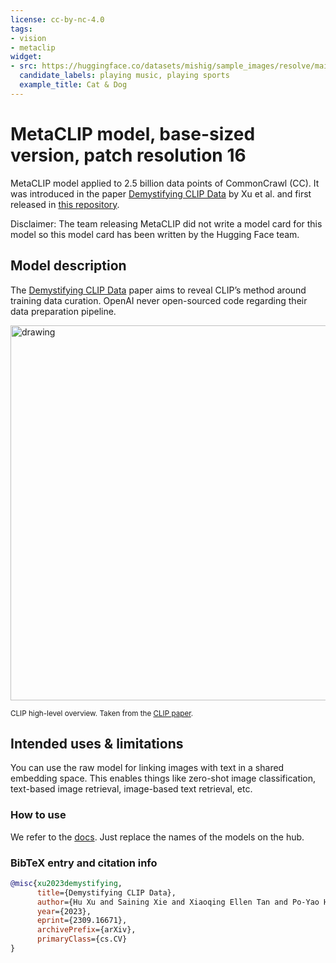 ```yaml
---
license: cc-by-nc-4.0
tags:
- vision 
- metaclip
widget:
- src: https://huggingface.co/datasets/mishig/sample_images/resolve/main/cat-dog-music.png
  candidate_labels: playing music, playing sports
  example_title: Cat & Dog
---
```


# MetaCLIP model, base-sized version, patch resolution 16

MetaCLIP model applied to 2.5 billion data points of CommonCrawl (CC). It was introduced in the paper [Demystifying CLIP Data](https://arxiv.org/abs/2309.16671) by Xu et al. and first released in [this repository](https://github.com/facebookresearch/MetaCLIP). 

Disclaimer: The team releasing MetaCLIP did not write a model card for this model so this model card has been written by the Hugging Face team.

## Model description

The [Demystifying CLIP Data](https://arxiv.org/abs/2309.16671) paper aims to reveal CLIP’s method around training data curation. OpenAI never open-sourced code regarding their data preparation pipeline.

<img src="https://huggingface.co/datasets/huggingface/documentation-images/resolve/main/transformers/model_doc/clip_overview.jpg"
alt="drawing" width="600"/>

<small> CLIP high-level overview. Taken from the <a href="https://arxiv.org/abs/2103.00020">CLIP paper</a>. </small>

## Intended uses & limitations

You can use the raw model for linking images with text in a shared embedding space. This enables things like zero-shot image classification, text-based image retrieval, image-based text retrieval, etc.

### How to use

We refer to the [docs](https://huggingface.co/docs/transformers/main/en/model_doc/clip#usage). Just replace the names of the models on the hub.

### BibTeX entry and citation info

```bibtex
@misc{xu2023demystifying,
      title={Demystifying CLIP Data}, 
      author={Hu Xu and Saining Xie and Xiaoqing Ellen Tan and Po-Yao Huang and Russell Howes and Vasu Sharma and Shang-Wen Li and Gargi Ghosh and Luke Zettlemoyer and Christoph Feichtenhofer},
      year={2023},
      eprint={2309.16671},
      archivePrefix={arXiv},
      primaryClass={cs.CV}
}
```
